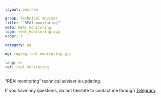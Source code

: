 ```yaml
---
layout: post-ea

group: Technical adviser
title: '“REAl monitoring”'
meta: REAl monitoring
logo: real_monitoring.svg
order: 7

category: ea

og: img/og-real-monitoring.jpg

lang: en
ref: real_monitoring
---
```


“REAl monitoring” technical adviser is updating.

If you have any questions, do not hesitate to contact me through <a href="https://t.me/chutkoy" target="_blank">Telegram</a>.
